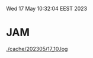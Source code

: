 Wed 17 May 10:32:04 EEST 2023
# JAM
<a href='./cache/202305/17_10.log'>./cache/202305/17_10.log</a>
